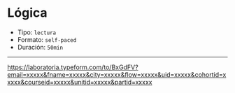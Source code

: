 # Lógica

* Tipo: `lectura`
* Formato: `self-paced`
* Duración: `50min`

***

https://laboratoria.typeform.com/to/BxGdFV?email=xxxxx&fname=xxxxx&city=xxxxx&flow=xxxxx&uid=xxxxx&cohortid=xxxxx&courseid=xxxxx&unitid=xxxxx&partid=xxxxx
